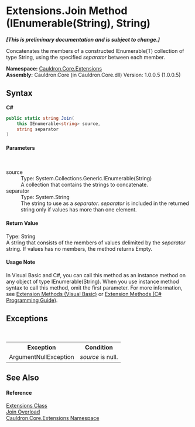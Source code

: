 # Extensions.Join Method (IEnumerable(String), String)
 _**\[This is preliminary documentation and is subject to change.\]**_

Concatenates the members of a constructed IEnumerable(T) collection of type String, using the specified *separator* between each member.

**Namespace:**&nbsp;<a href="N_Cauldron_Core_Extensions">Cauldron.Core.Extensions</a><br />**Assembly:**&nbsp;Cauldron.Core (in Cauldron.Core.dll) Version: 1.0.0.5 (1.0.0.5)

## Syntax

**C#**<br />
``` C#
public static string Join(
	this IEnumerable<string> source,
	string separator
)
```


#### Parameters
&nbsp;<dl><dt>source</dt><dd>Type: System.Collections.Generic.IEnumerable(String)<br />A collection that contains the strings to concatenate.</dd><dt>separator</dt><dd>Type: System.String<br />The string to use as a *separator*. *separator* is included in the returned string only if values has more than one element.</dd></dl>

#### Return Value
Type: String<br />A string that consists of the members of values delimited by the *separator* string. If values has no members, the method returns Empty.

#### Usage Note
In Visual Basic and C#, you can call this method as an instance method on any object of type IEnumerable(String). When you use instance method syntax to call this method, omit the first parameter. For more information, see <a href="http://msdn.microsoft.com/en-us/library/bb384936.aspx">Extension Methods (Visual Basic)</a> or <a href="http://msdn.microsoft.com/en-us/library/bb383977.aspx">Extension Methods (C# Programming Guide)</a>.

## Exceptions
&nbsp;<table><tr><th>Exception</th><th>Condition</th></tr><tr><td>ArgumentNullException</td><td>*source* is null.</td></tr></table>

## See Also


#### Reference
<a href="T_Cauldron_Core_Extensions_Extensions">Extensions Class</a><br /><a href="Overload_Cauldron_Core_Extensions_Extensions_Join">Join Overload</a><br /><a href="N_Cauldron_Core_Extensions">Cauldron.Core.Extensions Namespace</a><br />